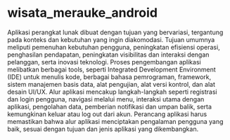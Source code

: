 # wisata_merauke_android
Aplikasi perangkat lunak dibuat dengan tujuan yang bervariasi, tergantung pada konteks dan kebutuhan yang ingin diakomodasi. Tujuan umumnya meliputi pemenuhan kebutuhan pengguna, peningkatan efisiensi operasi, penghasilan pendapatan, peningkatan visibilitas dan interaksi dengan pelanggan, serta inovasi teknologi. Proses pengembangan aplikasi melibatkan berbagai tools, seperti Integrated Development Environment (IDE) untuk menulis kode, berbagai bahasa pemrograman, framework, sistem manajemen basis data, alat pengujian, alat versi kontrol, dan alat desain UI/UX. Alur aplikasi mencakup langkah-langkah seperti registrasi dan login pengguna, navigasi melalui menu, interaksi utama dengan aplikasi, pengolahan data, pemberian notifikasi dan umpan balik, serta kemungkinan keluar atau log out dari akun. Perancang aplikasi harus memastikan bahwa alur aplikasi menciptakan pengalaman pengguna yang baik, sesuai dengan tujuan dan jenis aplikasi yang dikembangkan.
